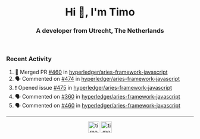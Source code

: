 <h1 align="center">Hi 👋, I'm Timo</h1>
<h3 align="center">A developer from Utrecht, The Netherlands</h3>
<br/>
<!-- https://github.com/rahuldkjain/github-profile-readme-generator --!>

<!--  <p align="left"><img src="https://github-readme-stats.vercel.app/api?username=timoglastra&show_icons=true&count_private=true&" alt="timoglastra" /></p> --!>

<!--
Github language stats
<p align="left"><img src="https://github-readme-stats.vercel.app/api/top-langs/?username=timoglastra&layout=compact" alt="timoglastra" /><p>
-->

<!-- Codestats language stats -->
<!-- <p align="left"><img src="https://codestats-readme.vercel.app/api/top-langs/?username=timoglastra&layout=compact&language_count=12" alt="timoglastra" /><p>    --!>
  
<h3>Recent Activity</h3>

<!--START_SECTION:activity-->
1. 🎉 Merged PR [#460](https://github.com/hyperledger/aries-framework-javascript/pull/460) in [hyperledger/aries-framework-javascript](https://github.com/hyperledger/aries-framework-javascript)
2. 🗣 Commented on [#474](https://github.com/hyperledger/aries-framework-javascript/issues/474) in [hyperledger/aries-framework-javascript](https://github.com/hyperledger/aries-framework-javascript)
3. ❗️ Opened issue [#475](https://github.com/hyperledger/aries-framework-javascript/issues/475) in [hyperledger/aries-framework-javascript](https://github.com/hyperledger/aries-framework-javascript)
4. 🗣 Commented on [#360](https://github.com/hyperledger/aries-framework-javascript/issues/360) in [hyperledger/aries-framework-javascript](https://github.com/hyperledger/aries-framework-javascript)
5. 🗣 Commented on [#460](https://github.com/hyperledger/aries-framework-javascript/issues/460) in [hyperledger/aries-framework-javascript](https://github.com/hyperledger/aries-framework-javascript)
<!--END_SECTION:activity-->

---

<p align="center">
<a href="https://twitter.com/timoglastra" target="blank"><img align="center" src="https://cdn.jsdelivr.net/npm/simple-icons@3.0.1/icons/twitter.svg" alt="timoglastra" height="30" width="30" /></a>
<a href="https://linkedin.com/in/timoglastra" target="blank"><img align="center" src="https://cdn.jsdelivr.net/npm/simple-icons@3.0.1/icons/linkedin.svg" alt="timoglastra" height="30" width="30" /></a>
</p>



